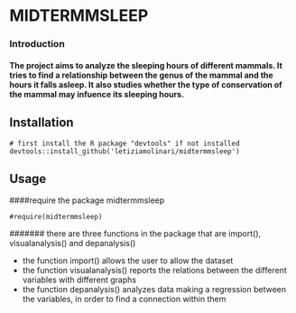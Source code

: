 # MIDTERMMSLEEP

### Introduction
#### The project aims to analyze the sleeping hours of different mammals. It tries to find a relationship between the genus of the mammal and the hours it falls asleep. It also studies whether the type of conservation of the mammal may infuence its sleeping hours. 

## Installation
    # first install the R package "devtools" if not installed
    devtools::install_github('letiziamolinari/midtermmsleep')
    
## Usage
 ####require the package midtermmsleep
                   
    #require(midtermmsleep)
    
####### there are three functions in the package that are import(), visualanalysis() and depanalysis()
 - the function import() allows the user to allow the dataset
 - the function visualanalysis() reports the relations between the different variables with different graphs
 - the function depanalysis() analyzes data making a regression between the variables, in order to find a connection within them 
 
 

